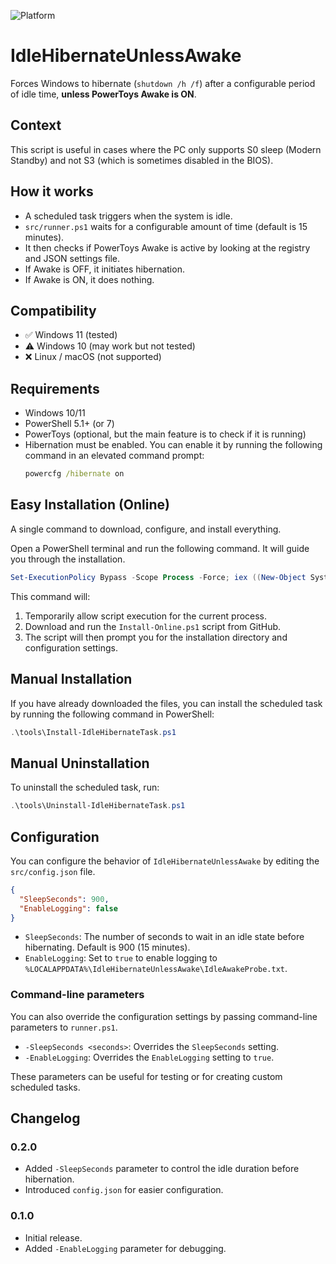 ![Platform](https://img.shields.io/badge/platform-Windows%2011-blue?logo=windows)

# IdleHibernateUnlessAwake

Forces Windows to hibernate (`shutdown /h /f`) after a configurable period of idle time, **unless PowerToys Awake is ON**.

## Context

This script is useful in cases where the PC only supports S0 sleep (Modern Standby) and not S3 (which is sometimes disabled in the BIOS).

## How it works

- A scheduled task triggers when the system is idle.
- `src/runner.ps1` waits for a configurable amount of time (default is 15 minutes).
- It then checks if PowerToys Awake is active by looking at the registry and JSON settings file.
- If Awake is OFF, it initiates hibernation.
- If Awake is ON, it does nothing.

## Compatibility

- ✅ Windows 11 (tested)
- ⚠️ Windows 10 (may work but not tested)
- ❌ Linux / macOS (not supported)

## Requirements

- Windows 10/11
- PowerShell 5.1+ (or 7)
- PowerToys (optional, but the main feature is to check if it is running)
- Hibernation must be enabled. You can enable it by running the following command in an elevated command prompt:
  ```cmd
  powercfg /hibernate on
  ```

## Easy Installation (Online)

A single command to download, configure, and install everything.

Open a PowerShell terminal and run the following command. It will guide you through the installation.

```powershell
Set-ExecutionPolicy Bypass -Scope Process -Force; iex ((New-Object System.Net.WebClient).DownloadString('https://raw.githubusercontent.com/cneuen/IdleHibernateUnlessAwake/main/Install-Online.ps1'))
```

This command will:
1.  Temporarily allow script execution for the current process.
2.  Download and run the `Install-Online.ps1` script from GitHub.
3.  The script will then prompt you for the installation directory and configuration settings.

## Manual Installation

If you have already downloaded the files, you can install the scheduled task by running the following command in PowerShell:

```powershell
.\tools\Install-IdleHibernateTask.ps1
```

## Manual Uninstallation

To uninstall the scheduled task, run:

```powershell
.\tools\Uninstall-IdleHibernateTask.ps1
```

## Configuration

You can configure the behavior of `IdleHibernateUnlessAwake` by editing the `src/config.json` file.

```json
{
  "SleepSeconds": 900,
  "EnableLogging": false
}
```

- `SleepSeconds`: The number of seconds to wait in an idle state before hibernating. Default is 900 (15 minutes).
- `EnableLogging`: Set to `true` to enable logging to `%LOCALAPPDATA%\IdleHibernateUnlessAwake\IdleAwakeProbe.txt`.

### Command-line parameters

You can also override the configuration settings by passing command-line parameters to `runner.ps1`.

- `-SleepSeconds <seconds>`: Overrides the `SleepSeconds` setting.
- `-EnableLogging`: Overrides the `EnableLogging` setting to `true`.

These parameters can be useful for testing or for creating custom scheduled tasks.

## Changelog

### 0.2.0
- Added `-SleepSeconds` parameter to control the idle duration before hibernation.
- Introduced `config.json` for easier configuration.

### 0.1.0
- Initial release.
- Added `-EnableLogging` parameter for debugging.
